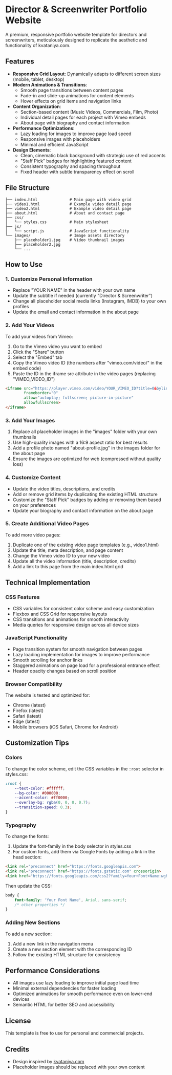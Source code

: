 # Director & Screenwriter Portfolio Website

A premium, responsive portfolio website template for directors and screenwriters, meticulously designed to replicate the aesthetic and functionality of kvataniya.com.

## Features

- **Responsive Grid Layout**: Dynamically adapts to different screen sizes (mobile, tablet, desktop)
- **Modern Animations & Transitions**: 
  - Smooth page transitions between content pages
  - Fade-in and slide-up animations for content elements
  - Hover effects on grid items and navigation links
- **Content Organization**:
  - Section-based content (Music Videos, Commercials, Film, Photo)
  - Individual detail pages for each project with Vimeo embeds
  - About page with biography and contact information
- **Performance Optimizations**:
  - Lazy loading for images to improve page load speed
  - Responsive images with placeholders
  - Minimal and efficient JavaScript
- **Design Elements**:
  - Clean, cinematic black background with strategic use of red accents
  - "Staff Pick" badges for highlighting featured content
  - Consistent typography and spacing throughout
  - Fixed header with subtle transparency effect on scroll

## File Structure

```
├── index.html              # Main page with video grid
├── video1.html             # Example video detail page
├── video2.html             # Example video detail page
├── about.html              # About and contact page
├── css/
│   └── styles.css          # Main stylesheet
├── js/
│   └── script.js           # JavaScript functionality
└── images/                 # Image assets directory
    ├── placeholder1.jpg    # Video thumbnail images
    ├── placeholder2.jpg
    └── ...
```

## How to Use

### 1. Customize Personal Information

- Replace "YOUR NAME" in the header with your own name
- Update the subtitle if needed (currently "Director & Screenwriter")
- Change all placeholder social media links (Instagram, IMDB) to your own profiles
- Update the email and contact information in the about page

### 2. Add Your Videos

To add your videos from Vimeo:

1. Go to the Vimeo video you want to embed
2. Click the "Share" button
3. Select the "Embed" tab
4. Copy the Vimeo video ID (the numbers after "vimeo.com/video/" in the embed code)
5. Paste the ID in the iframe src attribute in the video pages (replacing "VIMEO_VIDEO_ID")

```html
<iframe src="https://player.vimeo.com/video/YOUR_VIMEO_ID?title=0&byline=0&portrait=0&autoplay=0" 
        frameborder="0" 
        allow="autoplay; fullscreen; picture-in-picture" 
        allowfullscreen>
</iframe>
```

### 3. Add Your Images

1. Replace all placeholder images in the "images" folder with your own thumbnails
2. Use high-quality images with a 16:9 aspect ratio for best results
3. Add a profile photo named "about-profile.jpg" in the images folder for the about page
4. Ensure the images are optimized for web (compressed without quality loss)

### 4. Customize Content

- Update the video titles, descriptions, and credits
- Add or remove grid items by duplicating the existing HTML structure
- Customize the "Staff Pick" badges by adding or removing them based on your preferences
- Update your biography and contact information on the about page

### 5. Create Additional Video Pages

To add more video pages:

1. Duplicate one of the existing video page templates (e.g., video1.html)
2. Update the title, meta description, and page content
3. Change the Vimeo video ID to your new video
4. Update all the video information (title, description, credits)
5. Add a link to this page from the main index.html grid

## Technical Implementation

### CSS Features

- CSS variables for consistent color scheme and easy customization
- Flexbox and CSS Grid for responsive layouts
- CSS transitions and animations for smooth interactivity
- Media queries for responsive design across all device sizes

### JavaScript Functionality

- Page transition system for smooth navigation between pages
- Lazy loading implementation for images to improve performance
- Smooth scrolling for anchor links
- Staggered animations on page load for a professional entrance effect
- Header opacity changes based on scroll position

### Browser Compatibility

The website is tested and optimized for:
- Chrome (latest)
- Firefox (latest)
- Safari (latest)
- Edge (latest)
- Mobile browsers (iOS Safari, Chrome for Android)

## Customization Tips

### Colors

To change the color scheme, edit the CSS variables in the `:root` selector in styles.css:

```css
:root {
    --text-color: #ffffff;
    --bg-color: #000000;
    --accent-color: #ff0000;
    --overlay-bg: rgba(0, 0, 0, 0.7);
    --transition-speed: 0.3s;
}
```

### Typography

To change the fonts:

1. Update the font-family in the body selector in styles.css
2. For custom fonts, add them via Google Fonts by adding a link in the head section:

```html
<link rel="preconnect" href="https://fonts.googleapis.com">
<link rel="preconnect" href="https://fonts.gstatic.com" crossorigin>
<link href="https://fonts.googleapis.com/css2?family=Your+Font+Name:wght@400;500;700&display=swap" rel="stylesheet">
```

Then update the CSS:

```css
body {
    font-family: 'Your Font Name', Arial, sans-serif;
    /* other properties */
}
```

### Adding New Sections

To add a new section:

1. Add a new link in the navigation menu
2. Create a new section element with the corresponding ID
3. Follow the existing HTML structure for consistency

## Performance Considerations

- All images use lazy loading to improve initial page load time
- Minimal external dependencies for faster loading
- Optimized animations for smooth performance even on lower-end devices
- Semantic HTML for better SEO and accessibility

## License

This template is free to use for personal and commercial projects.

## Credits

- Design inspired by [kvataniya.com](https://kvataniya.com)
- Placeholder images should be replaced with your own content 
